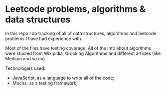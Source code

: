 # Leetcode problems, algorithms & data structures

In this repo I do tracking of all of data structures, algorithms and leetcode problems I have had experience with.

Most of the files have testing coverage. All of the info about algorithms were studied from Wikipidia, Grocking Algorithms and different articles (like Medium and so on)

Technologies used:
- JavaScript, as a language to write all of the code;
- Mocha, as a testing framework;
